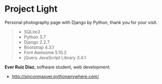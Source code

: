 # Project Light
Personal photography page with Django by Python, thank you for your visit.

> - SQLite3
> - Python 3.7
> - Django 2.2.7
> - Bootstrap 4.3.1
> - Font Awesome 5.10.2
> - jQuery JavaScript Library 3.4.1


**Ever Ruiz Diaz**, software student, web development.
- http://sinconmasver.pythonanywhere.com/
